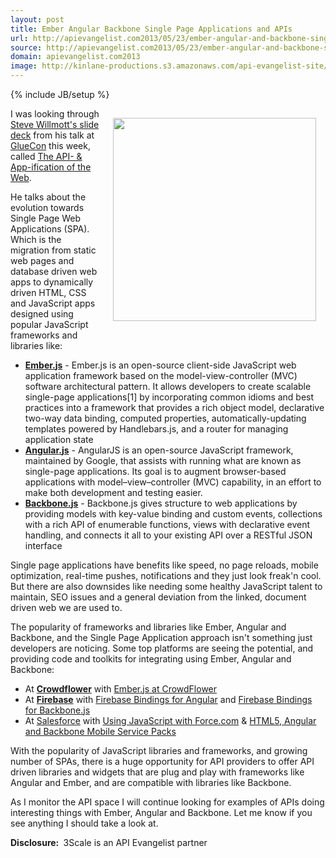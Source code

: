 ```yaml
---
layout: post
title: Ember Angular Backbone Single Page Applications and APIs
url: http://apievangelist.com2013/05/23/ember-angular-and-backbone-single-page-applications-and-apis/
source: http://apievangelist.com2013/05/23/ember-angular-and-backbone-single-page-applications-and-apis/
domain: apievangelist.com2013
image: http://kinlane-productions.s3.amazonaws.com/api-evangelist-site/blog/single-page-web-applications.png
---
```

{% include JB/setup %}
<p><a href="http://www.slideshare.net/3scale/the-api-and-appification-of-the-web" target="_blank"><img style="padding: 15px;" src="https://s3.amazonaws.com/kinlane-productions/single-page-applications/single-page-web-applications.png" alt="" width="325" align="right" /></a></p>
<p>I was looking through <a href="http://www.slideshare.net/3scale/the-api-and-appification-of-the-web">Steve Willmott's slide deck</a> from his talk at <a title="GlueCon" href="http://www.gluecon.com/">GlueCon</a> this week, called <a href="http://www.slideshare.net/3scale/the-api-and-appification-of-the-web">The API- &amp; App-ification of the Web</a>.</p>
<p>He talks about the evolution towards Single Page Web Applications (SPA).  Which is the migration <span class="GINGER_SOFATWARE_correct">from</span> static web pages and database driven web apps to dynamically driven HTML, CSS and JavaScript apps designed using popular JavaScript frameworks and libraries like:</p>
<ul class="mainlist">
<li><strong><a href="http://emberjs.com/">Ember<span class="GINGER_SOFATWARE_correct">.</span><span class="GINGER_SOFATWARE_correct">js</span></a></strong> - Ember<span class="GINGER_SOFATWARE_correct">.</span><span class="GINGER_SOFATWARE_correct">js</span> is an open-source client-side JavaScript web application framework based on the model-view-controller (MVC) software architectural pattern. It allows developers to create scalable single-page applications<span class="GINGER_SOFATWARE_correct">[</span>1] by incorporating common idioms and best practices into a framework that provides a rich object model, declarative two-way data binding, computed properties, automatically-updating templates powered by Handlebars<span class="GINGER_SOFATWARE_correct">.</span><span class="GINGER_SOFATWARE_correct">js</span>, and a router for managing application state</li>
<li><strong><a href="http://angularjs.org/">Angular<span class="GINGER_SOFATWARE_correct">.</span><span class="GINGER_SOFATWARE_correct">js</span></a></strong> - AngularJS is an open-source JavaScript framework, maintained by Google, that assists with running what <span class="GINGER_SOFATWARE_correct">are known</span> as single-page applications. Its goal is to augment browser-based applications with model&ndash;view&ndash;controller (MVC) capability, in an effort to make both development and testing easier.</li>
<li><strong><a href="http://backbonejs.org/">Backbone<span class="GINGER_SOFATWARE_correct">.</span><span class="GINGER_SOFATWARE_correct">js</span></a></strong> - Backbone<span class="GINGER_SOFATWARE_correct">.</span><span class="GINGER_SOFATWARE_correct">js</span> gives structure to web applications by providing models with key-value binding and custom events, collections with a rich API of enumerable functions, views with declarative event handling, and connects it all to your existing API over a RESTful JSON interface</li>
</ul>
<p>Single page applications have benefits like speed, no page reloads, mobile optimization, real-time pushes, notifications and they just look <span class="GINGER_SOFATWARE_correct">freak'n</span> cool.  But there are also downsides like needing some healthy JavaScript talent to maintain, SEO issues and a general deviation from the linked, document driven web we are used to.</p>
<p>The popularity of frameworks and libraries like Ember, Angular and Backbone, and the Single Page Application approach isn't something just developers are noticing.  Some top platforms are seeing the potential, and providing code and toolkits for integrating using Ember, Angular and Backbone:</p>
<ul class="mainlist">
<li>At <strong><a href="http://crowdflower.com/">Crowdflower</a></strong> with&nbsp;<a href="http://blog.crowdflower.com/2013/04/ember-js-at-crowdflower/">Ember<span class="GINGER_SOFATWARE_correct">.</span><span class="GINGER_SOFATWARE_correct">js</span> at CrowdFlower</a></li>
<li>At <strong><a href="https://www.firebase.com/">Firebase</a></strong> with <a href="https://www.firebase.com/blog/2013-03-29-firebase-bindings-for-angular.html">Firebase Bindings for Angular</a> and <a href="https://www.firebase.com/blog/2013-01-29-backfire-firebase-bindings-for-backbonejs.html">Firebase Bindings for Backbone<span class="GINGER_SOFATWARE_correct">.</span><span class="GINGER_SOFATWARE_correct">js</span></a></li>
<li>At <a href="http://salesforce.com">Salesforce</a> with&nbsp;<a href="http://blogs.developerforce.com/developer-relations/2013/03/using-javascript-with-force-com.html">Using JavaScript with Force.com</a> &amp; <a href="http://blogs.developerforce.com/developer-relations/2013/04/html5-angularjs-backbone-mobile-service-packs.html">HTML5, Angular and Backbone Mobile Service Packs</a></li>
</ul>
<p>With the popularity of JavaScript libraries and frameworks, and growing number of <span class="GINGER_SOFATWARE_correct">SPAs</span>, there is a huge opportunity for API providers to offer API driven libraries and widgets that are plug and play with frameworks like Angular and Ember, and are compatible with libraries like Backbone.</p>
<p>As I monitor the API space I will continue looking for examples of APIs doing interesting things with Ember, Angular and Backbone. Let me know if you see anything I should take a look at.</p>
<p><strong>Disclosure: </strong>&nbsp;3Scale is an API Evangelist partner</p>
<p>&nbsp;</p>
